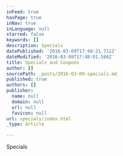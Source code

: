 ```yaml
---
inFeed: true
hasPage: true
inNav: true
inLanguage: null
starred: false
keywords: []
description: Specials
datePublished: '2016-03-09T17:48:21.711Z'
dateModified: '2016-03-09T17:48:01.586Z'
title: Specials and Coupons
author: []
sourcePath: _posts/2016-03-09-specials.md
published: true
authors: []
publisher:
  name: null
  domain: null
  url: null
  favicon: null
url: specials/index.html
_type: Article

---
```

Specials